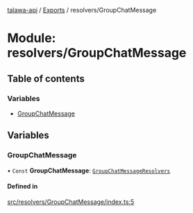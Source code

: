 [talawa-api](../README.md) / [Exports](../modules.md) / resolvers/GroupChatMessage

# Module: resolvers/GroupChatMessage

## Table of contents

### Variables

- [GroupChatMessage](resolvers_GroupChatMessage.md#groupchatmessage)

## Variables

### GroupChatMessage

• `Const` **GroupChatMessage**: [`GroupChatMessageResolvers`](types_generatedGraphQLTypes.md#groupchatmessageresolvers)

#### Defined in

[src/resolvers/GroupChatMessage/index.ts:5](https://github.com/PalisadoesFoundation/talawa-api/blob/12ccdb6/src/resolvers/GroupChatMessage/index.ts#L5)
